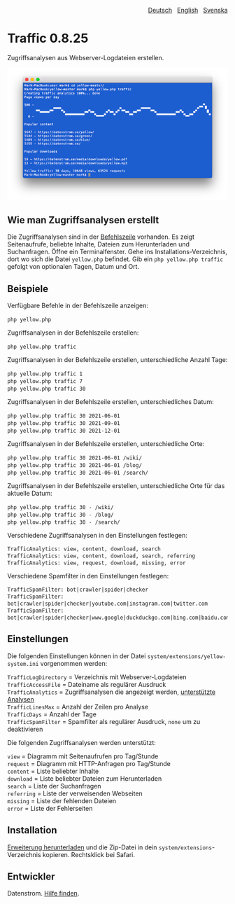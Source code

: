 <p align="right"><a href="README-de.md">Deutsch</a> &nbsp; <a href="README.md">English</a> &nbsp; <a href="README-sv.md">Svenska</a></p>

# Traffic 0.8.25

Zugriffsanalysen aus Webserver-Logdateien erstellen.

<p align="center"><img src="traffic-screenshot.png?raw=true" alt="Bildschirmfoto"></p>

## Wie man Zugriffsanalysen erstellt

Die Zugriffsanalysen sind in der [Befehlszeile](https://github.com/datenstrom/yellow-extensions/tree/master/source/command/README-de.md) vorhanden. Es zeigt Seitenaufrufe, beliebte Inhalte, Dateien zum Herunterladen und Suchanfragen. Öffne ein Terminalfenster. Gehe ins Installations-Verzeichnis, dort wo sich die Datei `yellow.php` befindet. Gib ein `php yellow.php traffic` gefolgt von optionalen Tagen, Datum und Ort.

## Beispiele

Verfügbare Befehle in der Befehlszeile anzeigen:

`php yellow.php`

Zugriffsanalysen in der Befehlszeile erstellen:

`php yellow.php traffic`  

Zugriffsanalysen in der Befehlszeile erstellen, unterschiedliche Anzahl Tage:

`php yellow.php traffic 1`  
`php yellow.php traffic 7`  
`php yellow.php traffic 30`  

Zugriffsanalysen in der Befehlszeile erstellen, unterschiedliches Datum:

`php yellow.php traffic 30 2021-06-01`  
`php yellow.php traffic 30 2021-09-01`  
`php yellow.php traffic 30 2021-12-01`  

Zugriffsanalysen in der Befehlszeile erstellen, unterschiedliche Orte:

`php yellow.php traffic 30 2021-06-01 /wiki/`  
`php yellow.php traffic 30 2021-06-01 /blog/`  
`php yellow.php traffic 30 2021-06-01 /search/`  

Zugriffsanalysen in der Befehlszeile erstellen, unterschiedliche Orte für das aktuelle Datum:

`php yellow.php traffic 30 - /wiki/`  
`php yellow.php traffic 30 - /blog/`  
`php yellow.php traffic 30 - /search/`  

Verschiedene Zugriffsanalysen in den Einstellungen festlegen:

```
TrafficAnalytics: view, content, download, search
TrafficAnalytics: view, content, download, search, referring
TrafficAnalytics: view, request, download, missing, error
```

Verschiedene Spamfilter in den Einstellungen festlegen:

```
TrafficSpamFilter: bot|crawler|spider|checker
TrafficSpamFilter: bot|crawler|spider|checker|youtube.com|instagram.com|twitter.com
TrafficSpamFilter: bot|crawler|spider|checker|www.google|duckduckgo.com|bing.com|baidu.com
```

## Einstellungen

Die folgenden Einstellungen können in der Datei `system/extensions/yellow-system.ini` vorgenommen werden:

`TrafficLogDirectory` = Verzeichnis mit Webserver-Logdateien  
`TrafficAccessFile` = Dateiname als regulärer Ausdruck  
`TrafficAnalytics` = Zugriffsanalysen die angezeigt werden, [unterstützte Analysen](#einstellungen-analytics)  
`TrafficLinesMax` = Anzahl der Zeilen pro Analyse  
`TrafficDays` = Anzahl der Tage  
`TrafficSpamFilter` = Spamfilter als regulärer Ausdruck, `none` um zu deaktivieren  

<a id="einstellungen-analytics"></a>Die folgenden Zugriffsanalysen werden unterstützt:

`view` = Diagramm mit Seitenaufrufen pro Tag/Stunde  
`request` = Diagramm mit HTTP-Anfragen pro Tag/Stunde  
`content` = Liste beliebter Inhalte  
`download` = Liste beliebter Dateien zum Herunterladen  
`search` = Liste der Suchanfragen  
`referring` = Liste der verweisenden Webseiten  
`missing` = Liste der fehlenden Dateien  
`error` = Liste der Fehlerseiten  

## Installation

[Erweiterung herunterladen](https://github.com/datenstrom/yellow-extensions/raw/master/downloads/traffic.zip) und die Zip-Datei in dein `system/extensions`-Verzeichnis kopieren. Rechtsklick bei Safari.

## Entwickler

Datenstrom. [Hilfe finden](https://datenstrom.se/de/yellow/help/).
